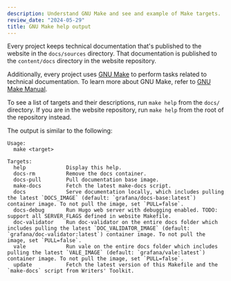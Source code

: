 ```yaml
---
description: Understand GNU Make and see and example of Make targets.
review_date: "2024-05-29"
title: GNU Make help output
---
```


Every project keeps technical documentation that's published to the website in the `docs/sources` directory.
That documentation is published to the `content/docs` directory in the website repository.

Additionally, every project uses [GNU Make](https://www.gnu.org/software/make/) to perform tasks related to technical documentation.
To learn more about GNU Make, refer to [GNU Make Manual](https://www.gnu.org/software/make/manual/).

To see a list of targets and their descriptions, run `make help` from the `docs/` directory.
If you are in the website repository, run `make help` from the root of the repository instead.

The output is similar to the following:

```console
Usage:
  make <target>

Targets:
  help             Display this help.
  docs-rm          Remove the docs container.
  docs-pull        Pull documentation base image.
  make-docs        Fetch the latest make-docs script.
  docs             Serve documentation locally, which includes pulling the latest `DOCS_IMAGE` (default: `grafana/docs-base:latest`) container image. To not pull the image, set `PULL=false`.
  docs-debug       Run Hugo web server with debugging enabled. TODO: support all SERVER_FLAGS defined in website Makefile.
  doc-validator    Run doc-validator on the entire docs folder which includes pulling the latest `DOC_VALIDATOR_IMAGE` (default: `grafana/doc-validator:latest`) container image. To not pull the image, set `PULL=false`.
  vale             Run vale on the entire docs folder which includes pulling the latest `VALE_IMAGE` (default: `grafana/vale:latest`) container image. To not pull the image, set `PULL=false`.
  update           Fetch the latest version of this Makefile and the `make-docs` script from Writers' Toolkit.
```
